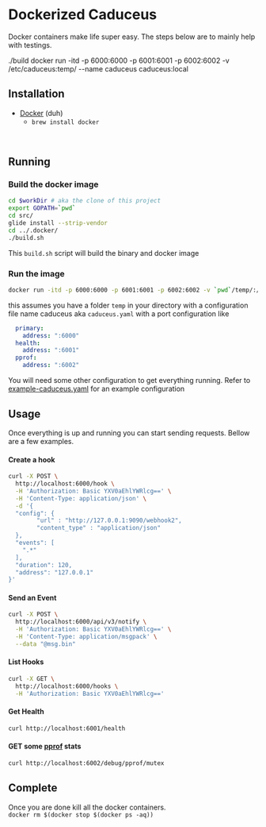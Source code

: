 # Dockerized Caduceus
Docker containers make life super easy. The steps below are to mainly help with
testings.


./build
docker run -itd -p 6000:6000 -p 6001:6001 -p 6002:6002 -v /etc/caduceus:temp/ --name caduceus caduceus:local

## Installation
- [Docker](https://www.docker.com/) (duh)
  - `brew install docker`

</br>

## Running
### Build the docker image
```bash
cd $workDir # aka the clone of this project
export GOPATH=`pwd`
cd src/
glide install --strip-vendor
cd ../.docker/
./build.sh
```
This `build.sh` script will build the binary and docker image

### Run the image
```bash
docker run -itd -p 6000:6000 -p 6001:6001 -p 6002:6002 -v `pwd`/temp/:/etc/caduceus --name caduceus caduceus:local
```
this assumes you have a folder `temp` in your directory with a configuration file name caduceus aka `caduceus.yaml` with
a port configuration like
```yaml
  primary:
    address: ":6000"
  health:
    address: ":6001"
  pprof:
    address: ":6002"
```

You will need some other configuration to get everything running. Refer to [example-caduceus.yaml](example-caduceus.yaml)
 for an example configuration


## Usage
Once everything is up and running you can start sending requests. Bellow are
a few examples.

#### Create a hook
```bash
curl -X POST \
  http://localhost:6000/hook \
  -H 'Authorization: Basic YXV0aEhlYWRlcg==' \
  -H 'Content-Type: application/json' \
  -d '{
  "config": {
		"url" : "http://127.0.0.1:9090/webhook2",
		"content_type" : "application/json"
  },
  "events": [
    ".*"
  ],
  "duration": 120,
  "address": "127.0.0.1"
}'
```

#### Send an Event
```bash
curl -X POST \
  http://localhost:6000/api/v3/notify \
  -H 'Authorization: Basic YXV0aEhlYWRlcg==' \
  -H 'Content-Type: application/msgpack' \
  --data "@msg.bin"
```

#### List Hooks
```bash
curl -X GET \
  http://localhost:6000/hooks \
  -H 'Authorization: Basic YXV0aEhlYWRlcg=='
```

#### Get Health
```bash
curl http://localhost:6001/health
```

#### GET some [pprof](https://golang.org/pkg/net/http/pprof/) stats
```bash
curl http://localhost:6002/debug/pprof/mutex
```

## Complete
Once you are done kill all the docker containers.
</br>
`docker rm $(docker stop $(docker ps -aq))`
